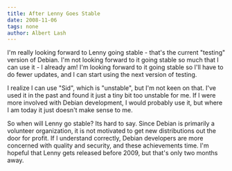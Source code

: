 ```yaml
---
title: After Lenny Goes Stable
date: 2008-11-06
tags: none
author: Albert Lash
---
```

I'm really looking forward to Lenny going stable - that's the current "testing" version of Debian. I'm not looking forward to it going stable so much that I can use it - I already am! I'm looking forward to it going stable so I'll have to do fewer updates, and I can start using the next version of testing.

I realize I can use "Sid", which is "unstable", but I'm not keen on that. I've used it in the past and found it just a tiny bit too unstable for me. If I were more involved with Debian development, I would probably use it, but where I am today it just doesn't make sense to me.

So when will Lenny go stable? Its hard to say. Since Debian is primarily a volunteer organization, it is not motivated to get new distributions out the door for profit. If I understand correctly, Debian developers are more concerned with quality and security, and these achievements time. I'm hopeful that Lenny gets released before 2009, but that's only two months away.

